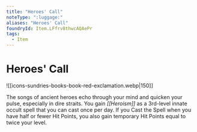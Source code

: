 ```yaml
---
title: "Heroes' Call"
noteType: ":luggage:"
aliases: "Heroes' Call"
foundryId: Item.LFfrv8thwcAQAePr
tags:
  - Item
---
```


# Heroes' Call
![[icons-sundries-books-book-red-exclamation.webp|150]]

The songs of ancient heroes echo through your mind and quicken your pulse, especially in dire straits. You gain _[[Heroism]]_ as a 3rd-level innate occult spell that you can cast once per day. If you Cast the Spell when you have half or fewer Hit Points, you also gain temporary Hit Points equal to twice your level.


